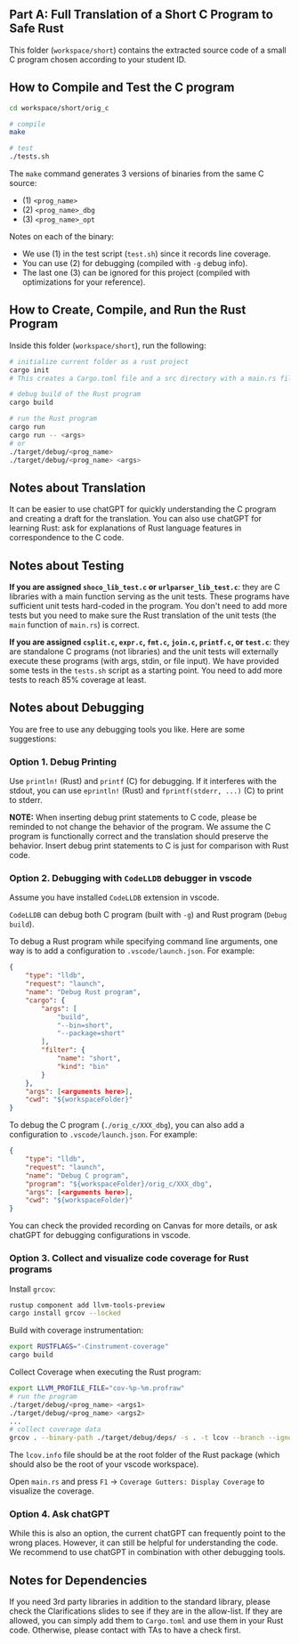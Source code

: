 ## Part A: Full Translation of a Short C Program to Safe Rust

This folder (`workspace/short`) contains the extracted source code of a small C program chosen according to your student ID.

## How to Compile and Test the C program

```bash
cd workspace/short/orig_c

# compile
make

# test
./tests.sh
```

The `make` command generates 3 versions of binaries from the same C source: 
- (1) `<prog_name>` 
- (2) `<prog_name>_dbg`
- (3) `<prog_name>_opt`  

Notes on each of the binary:  
- We use (1) in the test script (`test.sh`) since it records line coverage. 
- You can use (2) for debugging (compiled with `-g` debug info).
- The last one (3) can be ignored for this project (compiled with optimizations for your reference).

## How to Create, Compile, and Run the Rust Program

Inside this folder (`workspace/short`), run the following:
```sh
# initialize current folder as a rust project
cargo init
# This creates a Cargo.toml file and a src directory with a main.rs file.

# debug build of the Rust program
cargo build

# run the Rust program
cargo run
cargo run -- <args>
# or
./target/debug/<prog_name>
./target/debug/<prog_name> <args>
```


## Notes about Translation

It can be easier to use chatGPT for quickly understanding the C program and creating a draft for the translation. You can also use chatGPT for learning Rust: ask for explanations of Rust language features in correspondence to the C code.


## Notes about Testing

**If you are assigned `shoco_lib_test.c` or `urlparser_lib_test.c`**: they are C libraries with a main function serving as the unit tests. These programs have sufficient unit tests hard-coded in the program. You don't need to add more tests but you need to make sure the Rust translation of the unit tests (the `main` function of `main.rs`) is correct.

**If you are assigned `csplit.c`, `expr.c`, `fmt.c`, `join.c`, `printf.c`, or `test.c`**: they are standalone C programs (not libraries) and the unit tests will externally execute these programs (with args, stdin, or file input). We have provided some tests in the `tests.sh` script as a starting point. You need to add more tests to reach 85% coverage at least.

## Notes about Debugging 

You are free to use any debugging tools you like. Here are some suggestions:

### Option 1. Debug Printing

Use `println!` (Rust) and `printf` (C) for debugging. If it interferes with the stdout, you can use `eprintln!` (Rust) and `fprintf(stderr, ...)` (C) to print to stderr. 

**NOTE:** When inserting debug print statements to C code, please be reminded to not change the behavior of the program. We assume the C program is functionally correct and the translation should preserve the behavior. Insert debug print statements to C is just for comparison with Rust code.

### Option 2. Debugging with `CodeLLDB` debugger in vscode

Assume you have installed `CodeLLDB` extension in vscode.  

`CodeLLDB` can debug both C program (built with `-g`) and Rust program (`Debug build`). 

To debug a Rust program while specifying command line arguments, one way is to add a configuration to `.vscode/launch.json`. For example:  

```json
{
    "type": "lldb",
    "request": "launch",
    "name": "Debug Rust program",
    "cargo": {
        "args": [
            "build",
            "--bin=short",
            "--package=short"
        ],
        "filter": {
            "name": "short",
            "kind": "bin"
        }
    },
    "args": [<arguments here>],
    "cwd": "${workspaceFolder}"
}
```

To debug the C program (`./orig_c/XXX_dbg`), you can also add a configuration to `.vscode/launch.json`. For example:  

```json
{
    "type": "lldb",
    "request": "launch",
    "name": "Debug C program",
    "program": "${workspaceFolder}/orig_c/XXX_dbg",
    "args": [<arguments here>],
    "cwd": "${workspaceFolder}"
}
```

You can check the provided recording on Canvas for more details, or ask chatGPT for debugging configurations in vscode.

### Option 3. Collect and visualize code coverage for Rust programs

Install `grcov`:
```sh
rustup component add llvm-tools-preview
cargo install grcov --locked
```

Build with coverage instrumentation:
```sh
export RUSTFLAGS="-Cinstrument-coverage"
cargo build
```

Collect Coverage when executing the Rust program:
```sh
export LLVM_PROFILE_FILE="cov-%p-%m.profraw"
# run the program
./target/debug/<prog_name> <args1>
./target/debug/<prog_name> <args2>
...
# collect coverage data
grcov . --binary-path ./target/debug/deps/ -s . -t lcov --branch --ignore-not-existing --ignore '../*' --ignore "/*" -o lcov.info
```

The `lcov.info` file should be at the root folder of the Rust package (which should also be the root of your vscode workspace).

Open `main.rs` and press `F1` -> `Coverage Gutters: Display Coverage` to visualize the coverage.

### Option 4. Ask chatGPT  

While this is also an option, the current chatGPT can frequently point to the wrong places. However, it can still be helpful for understanding the code. We recommend to use chatGPT in combination with other debugging tools.


## Notes for Dependencies

If you need 3rd party libraries in addition to the standard library, please check the Clarifications slides to see if they are in the allow-list. If they are allowed, you can simply add them to `Cargo.toml` and use them in your Rust code. Otherwise, please contact with TAs to have a check first.